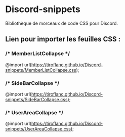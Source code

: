 # Discord-snippets
Bibliothèque de morceaux de code CSS pour Discord.

## Lien pour importer les feuilles CSS :

### /* MemberListCollapse */

@import url(https://tiroflanc.github.io/Discord-snippets/MemberListCollapse.css);

### /* SideBarCollapse */

@import url(https://tiroflanc.github.io/Discord-snippets/SideBarCollapse.css);

### /* UserAreaCollapse */

@import url(https://tiroflanc.github.io/Discord-snippets/UserAreaCollapse.css);
